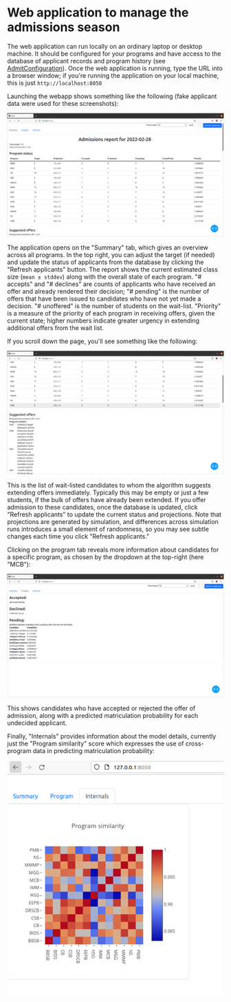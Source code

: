 # Web application to manage the admissions season

The web application can run locally on an ordinary laptop or desktop machine. It should be configured for your programs and have access to the database of applicant records and program history (see [AdmitConfiguration](@ref)). Once the web application is running, type the URL into a browser window; if you're running the application on your local machine, this is just `http://localhost:8050`

Launching the webapp shows something like the following (fake applicant data were used for these screenshots):

![summary](assets/summary_top.png)

The application opens on the "Summary" tab, which gives an overview across all programs. In the top right, you can adjust the target (if needed) and update the status of applicants from the database by clicking the "Refresh applicants" button.
The report shows the current estimated class size (`mean ± stddev`) along with the overall state of each program.
"# accepts" and "# declines" are counts of applicants who have received an offer and already rendered their decision;
"# pending" is the number of offers that have been issued to candidates who have not yet made a decision.
"# unoffered" is the number of students on the wait-list. "Priority" is a measure of the priority of each program in
receiving offers, given the current state; higher numbers indicate greater urgency in extending additional offers from the wait list.

If you scroll down the page, you'll see something like the following:

![summary](assets/summary_offers.png)

This is the list of wait-listed candidates to whom the algorithm suggests extending offers immediately.
Typically this may be empty or just a few students, if the bulk of offers have already been extended.
If you offer admission to these candidates, once the database is updated, click "Refresh applicants" to update the current status and projections. Note that projections are generated by simulation, and differences across simulation runs
introduces a small element of randomness, so you may see subtle changes each time you click "Refresh applicants."

Clicking on the program tab reveals more information about candidates for a specific program, as chosen by the dropdown at the top-right (here "MCB"):

![program](assets/program_zoom.png)

This shows candidates who have accepted or rejected the offer of admission, along with a predicted matriculation probability for each undecided applicant.

Finally, "Internals" provides information about the model details, currently just the "Program similarity" score which expresses the use of cross-program data in predicting matriculation probability:

![internals](assets/internals.png)
